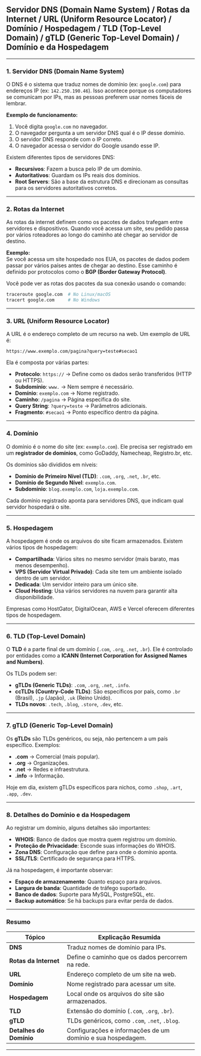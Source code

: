 
## Servidor DNS (Domain Name System) / Rotas da Internet / URL (Uniform Resource Locator) / Domínio / Hospedagem / TLD (Top-Level Domain) / gTLD (Generic Top-Level Domain) / Domínio e da Hospedagem
---

### **1. Servidor DNS (Domain Name System)**
O DNS é o sistema que traduz nomes de domínio (ex: `google.com`) para endereços IP (ex: `142.250.190.46`). Isso acontece porque os computadores se comunicam por IPs, mas as pessoas preferem usar nomes fáceis de lembrar.  

**Exemplo de funcionamento:**  
1. Você digita `google.com` no navegador.  
2. O navegador pergunta a um servidor DNS qual é o IP desse domínio.  
3. O servidor DNS responde com o IP correto.  
4. O navegador acessa o servidor do Google usando esse IP.  

Existem diferentes tipos de servidores DNS:  
- **Recursivos**: Fazem a busca pelo IP de um domínio.  
- **Autoritativos**: Guardam os IPs reais dos domínios.  
- **Root Servers**: São a base da estrutura DNS e direcionam as consultas para os servidores autoritativos corretos.  

---

### **2. Rotas da Internet**
As rotas da internet definem como os pacotes de dados trafegam entre servidores e dispositivos. Quando você acessa um site, seu pedido passa por vários roteadores ao longo do caminho até chegar ao servidor de destino.  

**Exemplo:**  
Se você acessa um site hospedado nos EUA, os pacotes de dados podem passar por vários países antes de chegar ao destino. Esse caminho é definido por protocolos como o **BGP (Border Gateway Protocol)**.  

Você pode ver as rotas dos pacotes da sua conexão usando o comando:  
```sh
traceroute google.com  # No Linux/macOS
tracert google.com     # No Windows
```

---

### **3. URL (Uniform Resource Locator)**
A URL é o endereço completo de um recurso na web. Um exemplo de URL é:  
```
https://www.exemplo.com/pagina?query=teste#secao1
```
Ela é composta por várias partes:  
- **Protocolo**: `https://` → Define como os dados serão transferidos (HTTP ou HTTPS).  
- **Subdomínio**: `www.` → Nem sempre é necessário.  
- **Domínio**: `exemplo.com` → Nome registrado.  
- **Caminho**: `/pagina` → Página específica do site.  
- **Query String**: `?query=teste` → Parâmetros adicionais.  
- **Fragmento**: `#secao1` → Ponto específico dentro da página.  

---

### **4. Domínio**
O domínio é o nome do site (ex: `exemplo.com`). Ele precisa ser registrado em um **registrador de domínios**, como GoDaddy, Namecheap, Registro.br, etc.  

Os domínios são divididos em níveis:  
- **Domínio de Primeiro Nível (TLD)**: `.com`, `.org`, `.net`, `.br`, etc.  
- **Domínio de Segundo Nível**: `exemplo.com`.  
- **Subdomínio**: `blog.exemplo.com`, `loja.exemplo.com`.  

Cada domínio registrado aponta para servidores DNS, que indicam qual servidor hospedará o site.

---

### **5. Hospedagem**
A hospedagem é onde os arquivos do site ficam armazenados. Existem vários tipos de hospedagem:  
- **Compartilhada**: Vários sites no mesmo servidor (mais barato, mas menos desempenho).  
- **VPS (Servidor Virtual Privado)**: Cada site tem um ambiente isolado dentro de um servidor.  
- **Dedicada**: Um servidor inteiro para um único site.  
- **Cloud Hosting**: Usa vários servidores na nuvem para garantir alta disponibilidade.  

Empresas como HostGator, DigitalOcean, AWS e Vercel oferecem diferentes tipos de hospedagem.

---

### **6. TLD (Top-Level Domain)**
O **TLD** é a parte final de um domínio (`.com`, `.org`, `.net`, `.br`). Ele é controlado por entidades como a **ICANN (Internet Corporation for Assigned Names and Numbers)**.  

Os TLDs podem ser:  
- **gTLDs (Generic TLDs)**: `.com`, `.org`, `.net`, `.info`.  
- **ccTLDs (Country-Code TLDs)**: São específicos por país, como `.br` (Brasil), `.jp` (Japão), `.uk` (Reino Unido).  
- **TLDs novos**: `.tech`, `.blog`, `.store`, `.dev`, etc.  

---

### **7. gTLD (Generic Top-Level Domain)**
Os **gTLDs** são TLDs genéricos, ou seja, não pertencem a um país específico. Exemplos:  
- **.com** → Comercial (mais popular).  
- **.org** → Organizações.  
- **.net** → Redes e infraestrutura.  
- **.info** → Informação.  

Hoje em dia, existem gTLDs específicos para nichos, como `.shop`, `.art`, `.app`, `.dev`.

---

### **8. Detalhes do Domínio e da Hospedagem**
Ao registrar um domínio, alguns detalhes são importantes:  
- **WHOIS**: Banco de dados que mostra quem registrou um domínio.  
- **Proteção de Privacidade**: Esconde suas informações do WHOIS.  
- **Zona DNS**: Configuração que define para onde o domínio aponta.  
- **SSL/TLS**: Certificado de segurança para HTTPS.  

Já na hospedagem, é importante observar:  
- **Espaço de armazenamento**: Quanto espaço para arquivos.  
- **Largura de banda**: Quantidade de tráfego suportado.  
- **Banco de dados**: Suporte para MySQL, PostgreSQL, etc.  
- **Backup automático**: Se há backups para evitar perda de dados.  

---

### **Resumo**
| **Tópico**        | **Explicação Resumida** |
|-------------------|----------------------|
| **DNS** | Traduz nomes de domínio para IPs. |
| **Rotas da Internet** | Define o caminho que os dados percorrem na rede. |
| **URL** | Endereço completo de um site na web. |
| **Domínio** | Nome registrado para acessar um site. |
| **Hospedagem** | Local onde os arquivos do site são armazenados. |
| **TLD** | Extensão do domínio (`.com`, `.org`, `.br`). |
| **gTLD** | TLDs genéricos, como `.com`, `.net`, `.blog`. |
| **Detalhes do Domínio** | Configurações e informações de um domínio e sua hospedagem. |

---

